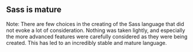 ## Sass is mature

Note: There are few choices in the creating of the Sass language that did not evoke a lot of consideration. Nothing was taken lightly, and especially the more advanced features were carefully considered as they were being created. This has led to an incredibly stable and mature language.
